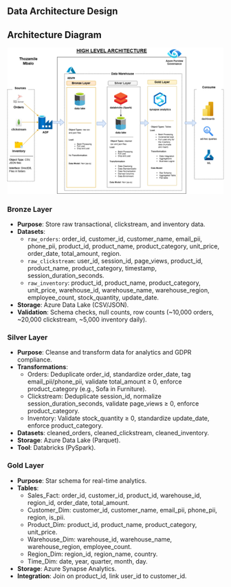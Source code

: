 ## Data Architecture Design
## Architecture Diagram
![Medallion Architecture](novaretail_data_architecure.drawio.png)

### Bronze Layer
- **Purpose**: Store raw transactional, clickstream, and inventory data.
- **Datasets**:
  - `raw_orders`: order_id, customer_id, customer_name, email_pii, phone_pii, product_id, product_name, product_category, unit_price, order_date, total_amount, region.
  - `raw_clickstream`: user_id, session_id, page_views, product_id, product_name, product_category, timestamp, session_duration_seconds.
  - `raw_inventory`: product_id, product_name, product_category, unit_price, warehouse_id, warehouse_name, warehouse_region, employee_count, stock_quantity, update_date.
- **Storage**: Azure Data Lake (CSV/JSON).
- **Validation**: Schema checks, null counts, row counts (~10,000 orders, ~20,000 clickstream, ~5,000 inventory daily).

### Silver Layer
- **Purpose**: Cleanse and transform data for analytics and GDPR compliance.
- **Transformations**:
  - Orders: Deduplicate order_id, standardize order_date, tag email_pii/phone_pii, validate total_amount ≥ 0, enforce product_category (e.g., Sofa in Furniture).
  - Clickstream: Deduplicate session_id, normalize session_duration_seconds, validate page_views ≥ 0, enforce product_category.
  - Inventory: Validate stock_quantity ≥ 0, standardize update_date, enforce product_category.
- **Datasets**: cleaned_orders, cleaned_clickstream, cleaned_inventory.
- **Storage**: Azure Data Lake (Parquet).
- **Tool**: Databricks (PySpark).

### Gold Layer
- **Purpose**: Star schema for real-time analytics.
- **Tables**:
  - Sales_Fact: order_id, customer_id, product_id, warehouse_id, region_id, order_date, total_amount.
  - Customer_Dim: customer_id, customer_name, email_pii, phone_pii, region, is_pii.
  - Product_Dim: product_id, product_name, product_category, unit_price.
  - Warehouse_Dim: warehouse_id, warehouse_name, warehouse_region, employee_count.
  - Region_Dim: region_id, region_name, country.
  - Time_Dim: date, year, quarter, month, day.
- **Storage**: Azure Synapse Analytics.
- **Integration**: Join on product_id, link user_id to customer_id.
